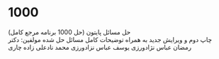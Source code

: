 # 1000
حل مسائل پایتون
(حل 1000 برنامه مرجع کامل)  
چاپ دوم و ویرایش جدید به همراه توضیحات کامل مسائل حل شده 
مولفین: دکتر رمضان عباس نژادورزی
یوسف عباس نزادورزی
 محمد نادعلی زاده چاری

